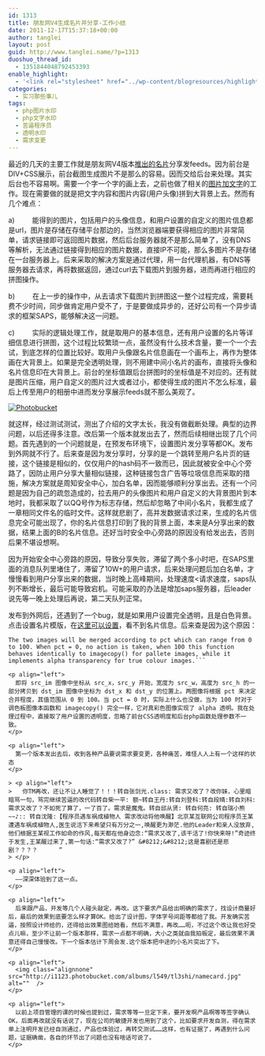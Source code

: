 ```yaml
---
id: 1313
title: 朋友网V4生成名片并分享-工作小结
date: 2011-12-17T15:37:18+00:00
author: tanglei
layout: post
guid: http://www.tanglei.name/?p=1313
duoshuo_thread_id:
  - 1351844048792453393
enable_highlight:
  - '<link rel="stylesheet" href="../wp-content/blogresources/highlightconfig/highlight.default.min.css"><script src="../wp-content/blogresources/highlightconfig/jquery-2.1.4.min.js"></script><script src="../wp-content/blogresources/highlightconfig/enable_highlight.js"></script>'
categories:
  - 实习那些事儿
tags:
  - php图片水印
  - php文字水印
  - 苦逼程序员
  - 透明水印
  - 需求变更
---
```

最近的几天的主要工作就是朋友网V4版本[推出的名片](http://www.pengyou.com/leitang?view_type=card)分享发feeds。因为前台是DIV+CSS展示，前台截图生成图片不是那么的容易。因而交给后台来处理。其实后台也不容易啊。需要一个字一个字的画上去，之前也做了相关的[图片加文字](/blog/add-chinese-text-mark-to-picture-in-php.html)的工作。现在需要做的就是把文字内容和图片内容(用户头像)拼到大背景上去。然而有几个难点：

a)         能得到的图片，包括用户的头像信息，和用户设置的自定义的图片信息都是url，图片是存储在存储平台那边的，当然浏览器端要获得相应的图片非常简单，请求链接即可返回图片数据，然后后台服务器就不是那么简单了，没有DNS等解析，无法通过链接得到相应的图片数据，直接IP不可能，那么多图片不是存储在一台服务器上。后来采取的解决方案是通过代理，用一台代理机器，有DNS等服务器去请求，再将数据返回，通过curl去下载图片到服务器，进而再进行相应的拼图操作。

<p align="left">
  b)         在上一步的操作中，从去请求下载图片到拼图这一整个过程完成，需要耗费不少时间，同步做肯定用户受不了，于是要做成异步的，还好公司有一个异步请求的框架SAPS，能够解决这一问题。
</p>

c)         实际的逻辑处理工作，就是取用户的基本信息，还有用户设置的名片等详细信息进行拼图，这个过程比较繁琐一点，虽然没有什么技术含量，要一个一个去试，到底怎样的位置比较好。取用户头像跟名片信息画在一个画布上，再作为整体画在大背景上。如果是完全透明处理，则不用建中间小名片的画布，直接将头像和名片信息印在大背景上。前台的坐标值跟后台拼图时的坐标值是不对应的。还有就是图片压缩，用户自定义的图片过大或者过小，都使得生成的图片不怎么标准，最后上传至用户的相册中进而发分享展示feeds就不那么美观了。

<a href="http://s1123.photobucket.com/albums/l549/tl3shi/?action=view&current=namecard1.jpg" target="_blank"><img src="http://i1123.photobucket.com/albums/l549/tl3shi/namecard1.jpg" alt="Photobucket" border="0" /></a>

就这样，经过测试测试，测出了介绍的文字太长，我没有做截断处理。典型的边界问题，以后还得多注意。改后第一个版本就发出去了，然而后续相继出现了几个问题。首先遇到的一个问题就是，在预发布环境下，设置图片发分享等都OK。发布到外网就不行了。后来查是因为发分享时，分享的是一个跳转至用户名片页的链接，这个链接是相似的，仅仅用户的hash码不一致而已，因此就被安全中心个旁路了，因防止用户分享大量相似链接，这种链接包含广告等垃圾信息而采取的措施，解决方案就是周知安全中心，加白名单，因而能够顺利分享出去。还有一个问题是因为自己的疏忽造成的，拉去用户的头像图片和用户自定义的大背景图片到本地时，我都采取了以QQ号作为标志存储，然后却忽略了中间小名片，我都生成了一章相同文件名的临时文件。这样就悲剧了，高并发数据请求过来，生成的名片信息完全可能出现了，你的名片信息打印到了我的背景上面，本来是A分享出来的数据，结果上面的B的名片信息。还好当时安全中心旁路的原因没有给发出去，否则后果不堪设想啊。

因为开始安全中心旁路的原因，导致分享失败，滞留了两个多小时吧，在SAPS里面的消息队列里堵住了，滞留了10W+的用户请求，后来处理问题后加白名单，才慢慢看到用户分享出来的数据，当时晚上高峰期间，处理速度<请求速度，saps队列不断增长，最后可能导致宕机。可能采取的办法是增加saps服务器，后leader说先等一晚上处理后再说，第二天队列正常。

发布到外网后，还遇到了一个bug，就是如果用户设置完全透明，且是白色背景。点击设置名片模版，在[这里可以设置](http://profile.pengyou.com/index.php?mod=profile&view_type=card)，看不到名片信息。后来查是因为这个原因：

```phpbool imagecopymerge ( resource $dst_im , resource $src_im , int $dst_x , int $dst_y , int $src_x , int $src_y , int $src_w , int $src_h , int $pct ) Copy a part of src_im onto dst_im starting at the x,y coordinates src_x, src_y with a width of src_w and a height of src_h. The portion defined will be copied onto the x,y coordinates, dst_x and dst_y. pct
The two images will be merged according to pct which can range from 0 to 100. When pct = 0, no action is taken, when 100 this function behaves identically to imagecopy() for pallete images, while it implements alpha transparency for true colour images.```

<p align="left">
  即将 src_im 图像中坐标从 src_x，src_y 开始，宽度为 src_w，高度为 src_h 的一部分拷贝到 dst_im 图像中坐标为 dst_x 和 dst_y 的位置上。两图像将根据 pct 来决定合并程度，其值范围从 0 到 100。当 pct = 0 时，实际上什么也没做，当为 100 时对于调色板图像本函数和 imagecopy() 完全一样，它对真彩色图像实现了 alpha 透明。我在处理过程中，直接取了用户设置的透明度，忽略了前台CSS透明度和后台php函数处理参数不一致。
</p>

<p align="left">
  第一个版本发出去后，收到各种产品要说需求要变更，各种痛苦，难怪人人上有一个这样的状态
</p>

> <p align="left">
>   你TM再改，还让不让人睡觉了！！！转自张剑光.class: 需求又改了？改你妹，心里暗暗骂一句，骂完继续苦逼的改代码转自柴一平: 额~转自王丹:转自刘登科:转自段晴:转自刘科: 需求又改了？不如死了算了，一了百了。需求是魔鬼。转自邱从贤: 转自何亮: 转自瑞小熊~~♪:: 转自沈隆:【程序员遇车祸成植物人 需求改动将他唤醒】北京某互联网公司程序员王某遭遇车祸成植物人,医生说活下来希望只有万分之一,唤醒更为渺茫.他的Leader和亲人没放弃,他们根据王某视工作如命的作风,每天都在他身边念:“需求又改了,该干活了!你快来呀!”奇迹终于发生,王某醒过来了,第一句话:“需求又改了?” &#8212;&#8212;这是喜剧还是悲剧？？？？      ”
> </p>

<p align="left">
  ——深深体验到了这一点。
</p>

<p align="left">
  后来跟产品，开发等几个人碰头敲定，再改。这下要求产品给出明确的需求了，找设计商量好后，最后的效果到底要怎么样才算OK。给出了设计图，字体字号间距等都给了我。开发确实苦逼，按照设计师给的，还得给出效果图给她看，然后不满意，再改……呃，不过这个改让我也好受点儿嘛，至少不让前一个版本那样，需求一点都不明确，大小之类就由我拍板定，最后效果不满意还得自己慢慢改。下一个版本估计下周会发.这个版本把中途的小名片突出了下。
</p>

<p align="left">
  <img class="alignnone" src="http://i1123.photobucket.com/albums/l549/tl3shi/namecard.jpg" alt=""  />
</p>

<p align="left">
  以前上项目管理的课的时候也提到过，需求等等一旦定下来，要开发啊产品啊等等签字确认OK，后面再改就没有话说了，现在公司的敏捷开发也用到了这个，比如要求开发自测，得在需求单上注明开发已经自测通过，产品也体验过，再转交测试……这样，也有证据了，再遇到什么问题，证据确凿，各自的环节出了问题也没有啥话可说了。
</p>
